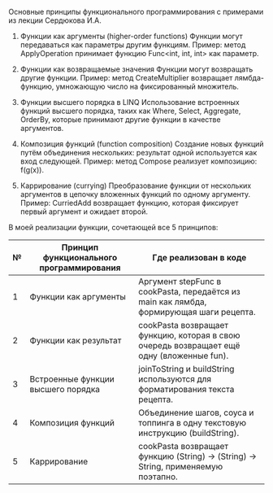 Основные принципы функционального программирования с примерами из лекции Сердюкова И.А.

1. Функции как аргументы (higher-order functions)
   Функции могут передаваться как параметры другим функциям.
   Пример: метод ApplyOperation принимает функцию Func<int, int, int> как параметр.


2. Функции как возвращаемые значения
   Функции могут возвращать другие функции.
   Пример: метод CreateMultiplier возвращает лямбда-функцию, умножающую число на фиксированный множитель.


3. Функции высшего порядка в LINQ
   Использование встроенных функций высшего порядка, таких как Where, Select, Aggregate, OrderBy, которые принимают другие функции в качестве аргументов.


4. Композиция функций (function composition)
   Создание новых функций путём объединения нескольких: результат одной используется как вход следующей.
   Пример: метод Compose реализует композицию: f(g(x)).


5. Каррирование (currying)
   Преобразование функции от нескольких аргументов в цепочку вложенных функций по одному аргументу.
   Пример: CurriedAdd возвращает функцию, которая фиксирует первый аргумент и ожидает второй.

В моей реализации функции, сочетающей все 5 принципов:

| №  | Принцип функционального программирования | Где реализован в коде                                                                          |
|----|-------------------------------------------|-------------------------------------------------------------------------------------------------|
| 1  | Функции как аргументы                     | Аргумент stepFunc в cookPasta, передаётся из main как лямбда, формирующая шаги рецепта.  |
| 2  | Функции как результат                     | cookPasta возвращает функцию, которая в свою очередь возвращает ещё одну (вложенные fun).  |
| 3  | Встроенные функции высшего порядка        | joinToString и buildString используются для форматирования текста рецепта.                 |
| 4  | Композиция функций                        | Объединение шагов, соуса и топпинга в одну текстовую инструкцию (buildString).               |
| 5  | Каррирование                              | cookPasta возвращает функцию (String) -> (String) -> String, применяемую поэтапно.         |